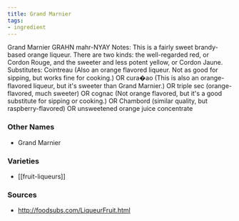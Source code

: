 ```yaml
---
title: Grand Marnier
tags:
- ingredient
---
```

Grand Marnier GRAHN mahr-NYAY Notes: This is a fairly sweet brandy-based orange liqueur. There are two kinds: the well-regarded red, or Cordon Rouge, and the sweeter and less potent yellow, or Cordon Jaune. Substitutes: Cointreau (Also an orange flavored liqueur. Not as good for sipping, but works fine for cooking.) OR cura�ao (This is also an orange-flavored liqueur, but it's sweeter than Grand Marnier.) OR triple sec (orange-flavored, much sweeter) OR cognac (Not orange flavored, but it's a good substitute for sipping or cooking.) OR Chambord (similar quality, but raspberry-flavored) OR unsweetened orange juice concentrate

### Other Names

* Grand Marnier

### Varieties

* [[fruit-liqueurs]]

### Sources
* http://foodsubs.com/LiqueurFruit.html
